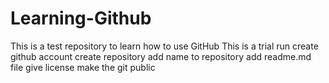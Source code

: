 # Learning-Github
This is a test repository to learn how to use GitHub
This is a trial run
create github account
create repository
add name to repository
add readme.md file
give license
make the git public
